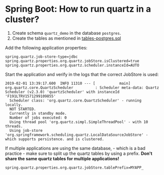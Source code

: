 # Spring Boot: How to run quartz in a cluster?

1. Create schema `quartz_demo` in the database `postgres`.
2. Create the tables as mentioned in [tables-postgres.sql](../src/main/resources/tables-postgres.sql)

Add the following application properties:

```
spring.quartz.job-store-type=jdbc
spring.quartz.properties.org.quartz.jobStore.isClustered=true
spring.quartz.properties.org.quartz.scheduler.instanceId=AUTO
```

Start the application and verify in the logs that the correct JobStore is used:

```
2019-02-01 13:39:17.600  INFO 11310 --- [           main] org.quartz.core.QuartzScheduler          : Scheduler meta-data: Quartz Scheduler (v2.3.0) 'quartzScheduler' with instanceId 'F191LTRV1571299109855'
  Scheduler class: 'org.quartz.core.QuartzScheduler' - running locally.
  NOT STARTED.
  Currently in standby mode.
  Number of jobs executed: 0
  Using thread pool 'org.quartz.simpl.SimpleThreadPool' - with 10 threads.
  Using job-store 'org.springframework.scheduling.quartz.LocalDataSourceJobStore' - which supports persistence. and is clustered.
```

If multiple applications are using the same database, - which is a bad practice -
make sure to split up the quartz tables by using a prefix. **Don't share the same quartz tables for multiple applications!**

```
spring.quartz.properties.org.quartz.jobStore.tablePrefix=MYAPP_

